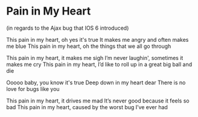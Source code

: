 Pain in My Heart
=
(in regards to the Ajax bug that IOS 6 introduced)

This pain in my heart, oh yes it's true
It makes me angry and often makes me blue
This pain in my heart, oh the things that we all go through

This pain in my heart, it makes me sigh
I’m never laughin', sometimes it makes me cry
This pain in my heart, I’d like to roll up in a great big ball and die

Ooooo baby, you know it's true
Deep down in my heart dear
There is no love for bugs like you

This pain in my heart, it drives me mad
It’s never good because it feels so bad
This pain in my heart, caused by the worst bug I’ve ever had
